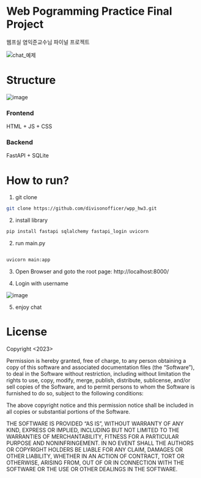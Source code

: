 # Web Pogramming Practice Final Project
웹프실 염익준교수님 파이널 프로젝트

![chat_예제](https://github.com/divisonofficer/wpp_hw3/assets/41609506/f7810d70-25c8-4251-8e6a-d5fbe601686a)



# Structure

![image](https://github.com/divisonofficer/wpp_hw3/assets/41609506/758caf78-b49e-427f-858a-9db8eb6a76f3)


### Frontend
HTML + JS + CSS

### Backend
FastAPI + SQLite


# How to run?

1. git clone

```bash
git clone https://github.com/divisonofficer/wpp_hw3.git
```

2. install library

```python
pip install fastapi sqlalchemy fastapi_login uvicorn

```

2. run main.py

```python

uvicorn main:app
```

3. Open Browser and goto the root page: http://localhost:8000/

4. Login with username

![image](https://github.com/divisonofficer/wpp_hw3/assets/41609506/26274458-5a17-48ed-9638-cff527a8eb7e)


5. enjoy chat

# License

Copyright <2023> <DivisonOfficer>

Permission is hereby granted, free of charge, to any person obtaining a copy of this software and associated documentation files (the “Software”), to deal in the Software without restriction, including without limitation the rights to use, copy, modify, merge, publish, distribute, sublicense, and/or sell copies of the Software, and to permit persons to whom the Software is furnished to do so, subject to the following conditions:

The above copyright notice and this permission notice shall be included in all copies or substantial portions of the Software.

THE SOFTWARE IS PROVIDED “AS IS”, WITHOUT WARRANTY OF ANY KIND, EXPRESS OR IMPLIED, INCLUDING BUT NOT LIMITED TO THE WARRANTIES OF MERCHANTABILITY, FITNESS FOR A PARTICULAR PURPOSE AND NONINFRINGEMENT. IN NO EVENT SHALL THE AUTHORS OR COPYRIGHT HOLDERS BE LIABLE FOR ANY CLAIM, DAMAGES OR OTHER LIABILITY, WHETHER IN AN ACTION OF CONTRACT, TORT OR OTHERWISE, ARISING FROM, OUT OF OR IN CONNECTION WITH THE SOFTWARE OR THE USE OR OTHER DEALINGS IN THE SOFTWARE.

